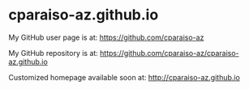 # cparaiso-az.github.io

My GitHub user page is at: 
https://github.com/cparaiso-az

My GitHub repository is at:
https://github.com/cparaiso-az/cparaiso-az.github.io

Customized homepage available soon at:
http://cparaiso-az.github.io

